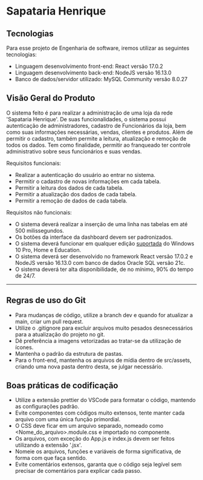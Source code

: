 # Sapataria Henrique

## Tecnologias

Para esse projeto de Engenharia de software, iremos utilizar as seguintes tecnologias:

- Linguagem desenvolvimento front-end: React versão 17.0.2
- Linguagem desenvolvimento back-end: NodeJS versão 16.13.0
- Banco de dados/servidor utilizado: MySQL Community versão 8.0.27

## Visão Geral do Produto

O sistema feito é para realizar a administração de uma loja da rede 'Sapataria Henrique'. De suas funcionalidades, o sistema possui autenticação de administradores, cadastro de Funcionários da loja, bem como suas informações necessárias, vendas, clientes e produtos. Além de permitir o cadastro, também permite a leitura, atualização e remoção de todos os dados.
Tem como finalidade, permitir ao franqueado ter controle administrativo sobre seus funcionários e suas vendas.

Requisitos funcionais:

- Realizar a autenticação do usuário ao entrar no sistema.
- Permitir o cadastro de novas informações em cada tabela.
- Permitir a leitura dos dados de cada tabela.
- Permitir a atualização dos dados de cada tabela.
- Permitir a remoção de dados de cada tabela.

Requisitos não funcionais:

- O sistema deverá realizar a inserção de uma linha nas tabelas em até 500 milissegundos.
- Os botões da interface da dashboard devem ser padronizados.
- O sistema deverá funcionar em qualquer edição [suportada](https://docs.microsoft.com/pt-PT/lifecycle/faq/windows) do Windows 10 Pro, Home e Education.
- O sistema deverá ser desenvolvido no framework React versão 17.0.2 e NodeJS versão 16.13.0 com banco de dados Oracle SQL versão 21c.
- O sistema deverá ter alta disponibilidade, de no mínimo, 90% do tempo de 24/7.

<hr>

## Regras de uso do Git

- Para mudanças de código, utilize a branch dev e quando for atualizar a main, criar um pull request.
- Utilize o .gitignore para excluir arquivos muito pesados desnecessários para a atualização do projeto no git.
- Dê preferência a imagens vetorizadas ao tratar-se da utilização de ícones.
- Mantenha o padrão da estrutura de pastas.
- Para o front-end, mantenha os arquivos de mídia dentro de src/assets, criando uma nova pasta dentro desta, se julgar necessário.

## Boas práticas de codificação

- Utilize a extensão prettier do VSCode para formatar o código, mantendo as configurações padrão.
- Evite componentes com códigos muito extensos, tente manter cada arquivo com uma única função primordial.
- O CSS deve ficar em um arquivo separado, nomeado como <Nome_do_arquivo>.module.css e importado no componente.
- Os arquivos, com exceção do App.js e index.js devem ser feitos utilizando a extensão '.jsx'.
- Nomeie os arquivos, funções e variáveis de forma significativa, de forma com que faça sentido.
- Evite comentários extensos, garanta que o código seja legível sem precisar de comentários para explicar cada passo.

